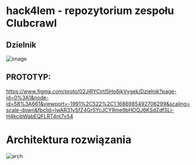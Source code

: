 # hack4lem - repozytorium zespołu Clubcrawl

## Dzielnik
![image](https://user-images.githubusercontent.com/36841282/122647052-a018b880-d122-11eb-82c3-c49b995013f4.png)


## PROTOTYP: 
https://www.figma.com/proto/02JjRYCjrtl5Ho6jkVygek/Dzielnik?page-id=0%3A1&node-id=58%3A661&viewport=-1991%2C522%2C1.1686985492706299&scaling=scale-down&fbclid=IwAR31ySfZ4Gr5YcJCY9me9bHDQJ6KSdZdfSLi-H4kcibWabEQFLRT4nt7v54


# Architektura rozwiązania
![arch](https://user-images.githubusercontent.com/36841282/122647062-aa3ab700-d122-11eb-84e4-81b02d15b0df.png)
